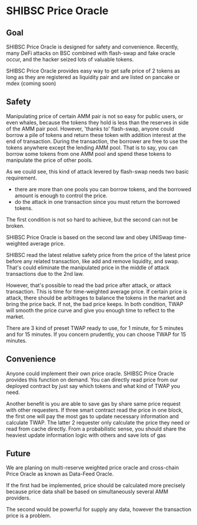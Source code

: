 # SHIBSC Price Oracle

## Goal

SHIBSC Price Oracle is designed for safety and convenience. Recently, many DeFi attacks on BSC combined with
flash-swap and fake oracle occur, and the hacker seized lots of valuable tokens.

SHIBSC Price Oracle provides easy way to get safe price of 2 tokens as long as they are registered as liquidity pair
and are listed on pancake or mdex (coming soon)

## Safety

Manipulating price of certain AMM pair is not so easy for public users, or even whales, because the tokens they hold
is less than the reserves in side of the AMM pair pool. However, 'thanks to' flash-swap, anyone could borrow a pile of
tokens and return these token with addition interest at the end of transaction. During the transaction, the borrower
are free to use the tokens anywhere except the lending AMM pool. That is to say, you can borrow some tokens from one
AMM pool and spend these tokens to manipulate the price of other pools.

As we could see, this kind of attack levered by flash-swap needs two basic requirement.

  - there are more than one pools you can borrow tokens, and the borrowed amount is enough to control the price.
  - do the attack in one transaction since you must return the borrowed tokens.

The first condition is not so hard to achieve, but the second can not be broken.

SHIBSC Price Oracle is based on the second law and obey UNISwap time-weighted average price.

SHIBSC read the latest relative safety price from the price of the latest price before any related transaction, like add and remove
liquidity, and swap. That's could eliminate the manipulated price in the middle of attack transactions due to the 2nd law.

However, that's possible to read the bad price after attack,  or attack transaction. This is time for time-weighted average price.
If certain price is attack, there should be arbitrages to balance the tokens in the market and bring the price back. If not,
the bad price keeps. In both condition, TWAP will smooth the price curve and give you enough time to reflect to the market.

There are 3 kind of preset TWAP ready to use, for 1 minute, for 5 minutes and for 15 minutes. If you concern prudently, you
can choose TWAP for 15 minutes.

## Convenience

Anyone could implement their own price oracle. SHIBSC Price Oracle provides this function on demand. You can directly read price
from our deployed contract by just say which tokens and what kind of TWAP you need.

Another benefit is you are able to save gas by share same price request with other requesters. If three smart contract read
the price in one block, the first one will pay the most gas to update necessary information and calculate TWAP. The latter
2 requester only calculate the price they need or read from cache directly. From a probabilistic sense, you should share the
heaviest update information logic with others and save lots of gas

## Future

We are planing on multi-reserve weighted price oracle and cross-chain Price Oracle as known as Data-Feed Oracle.

If the first had be implemented, price should be calculated more precisely because price data shall be based on 
simultaneously several AMM providers.

The second would be powerful for supply any data, however the transaction price is a problem.

